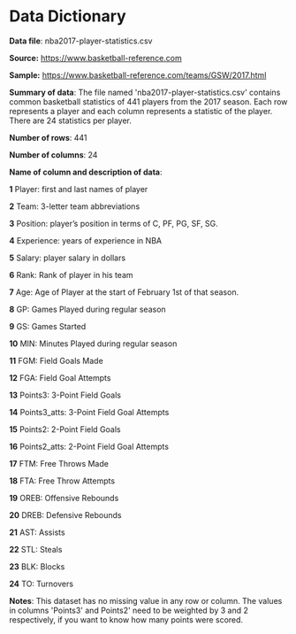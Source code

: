 # Data Dictionary

**Data file**: nba2017-player-statistics.csv

**Source:** https://www.basketball-reference.com

**Sample:** https://www.basketball-reference.com/teams/GSW/2017.html


**Summary of data**: The file named 'nba2017-player-statistics.csv' contains common basketball statistics of 441 players from the 2017 season. Each row represents a player and each column represents a statistic of the player. There are 24 statistics per player. 

**Number of rows**: 441

**Number of columns**: 24

**Name of column and description of data**:

**1** Player: first and last names of player

**2** Team: 3-letter team abbreviations

**3** Position: player’s position in terms of C, PF, PG, SF, SG.

**4** Experience: years of experience in NBA

**5** Salary: player salary in dollars

**6** Rank: Rank of player in his team

**7** Age: Age of Player at the start of February 1st of that season.

**8** GP: Games Played during regular season

**9** GS: Games Started

**10** MIN: Minutes Played during regular season

**11** FGM: Field Goals Made

**12** FGA: Field Goal Attempts

**13** Points3: 3-Point Field Goals

**14** Points3_atts: 3-Point Field Goal Attempts

**15** Points2: 2-Point Field Goals

**16** Points2_atts: 2-Point Field Goal Attempts

**17** FTM: Free Throws Made

**18** FTA: Free Throw Attempts

**19** OREB: Offensive Rebounds

**20** DREB: Defensive Rebounds

**21** AST: Assists

**22** STL: Steals

**23** BLK: Blocks

**24** TO: Turnovers

**Notes**: This dataset has no missing value in any row or column. The values in columns 'Points3' and Points2' need to be weighted by 3 and 2 respectively, if you want to know how many points were scored.